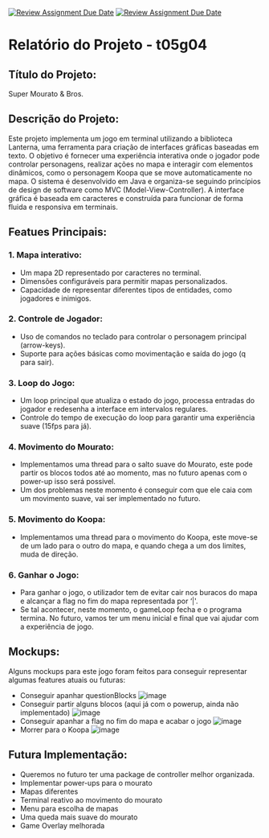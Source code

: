 [![Review Assignment Due Date](https://classroom.github.com/assets/deadline-readme-button-22041afd0340ce965d47ae6ef1cefeee28c7c493a6346c4f15d667ab976d596c.svg)](https://classroom.github.com/a/rUa5vdmg)
[![Review Assignment Due Date](https://classroom.github.com/assets/deadline-readme-button-22041afd0340ce965d47ae6ef1cefeee28c7c493a6346c4f15d667ab976d596c.svg)](https://classroom.github.com/a/rUa5vdmg)

# Relatório do Projeto - t05g04

## Título do Projeto:
Super Mourato & Bros.

## Descrição do Projeto:
Este projeto implementa um jogo em terminal utilizando a biblioteca Lanterna, uma ferramenta
para criação de interfaces gráficas baseadas em texto. O objetivo é fornecer uma experiência
interativa onde o jogador pode controlar personagens, realizar ações no mapa e interagir com
elementos dinâmicos, como o personagem Koopa que se move automaticamente no mapa.
O sistema é desenvolvido em Java e organiza-se seguindo princípios de design de software
como MVC (Model-View-Controller). A interface gráfica é baseada em caracteres e construída
para funcionar de forma fluida e responsiva em terminais.

## Featues Principais:
### 1. Mapa interativo:
- Um mapa 2D representado por caracteres no terminal.
- Dimensões configuráveis para permitir mapas personalizados.
- Capacidade de representar diferentes tipos de entidades, como jogadores e inimigos.
### 2. Controle de Jogador:
- Uso de comandos no teclado para controlar o personagem principal (arrow-keys).
- Suporte para ações básicas como movimentação e saída do jogo (q para sair).
### 3. Loop do Jogo:
- Um loop principal que atualiza o estado do jogo, processa entradas do jogador e
  redesenha a interface em intervalos regulares.
- Controle do tempo de execução do loop para garantir uma experiência suave (15fps
  para já).
### 4. Movimento do Mourato:
- Implementamos uma thread para o salto suave do Mourato, este pode partir os blocos
  todos até ao momento, mas no futuro apenas com o power-up isso será possivel.
- Um dos problemas neste momento é conseguir com que ele caia com um movimento
  suave, vai ser implementado no futuro.
### 5. Movimento do Koopa:
- Implementamos uma thread para o movimento do Koopa, este move-se de um lado para
  o outro do mapa, e quando chega a um dos limites, muda de direção.
### 6. Ganhar o Jogo:
- Para ganhar o jogo, o utilizador tem de evitar cair nos buracos do mapa e alcançar a
flag no fim do mapa representada por ‘|'.
- Se tal acontecer, neste momento, o gameLoop fecha e o programa termina. No futuro,
  vamos ter um menu inicial e final que vai ajudar com a experiência de jogo.

## Mockups:
Alguns mockups para este jogo foram feitos para conseguir representar algumas
features atuais ou futuras:
- Conseguir apanhar questionBlocks
![image](https://github.com/user-attachments/assets/016cba31-d1c5-447e-ada5-810e13ee19cc)
- Conseguir partir alguns blocos (aqui já com o powerup, ainda não implementado)
![image](https://github.com/user-attachments/assets/a7445fb8-bcdf-4e71-9ab2-89c214bbae99)
- Conseguir apanhar a flag no fim do mapa e acabar o jogo
![image](https://github.com/user-attachments/assets/e62f2f41-dc3d-40fb-9f91-dc90dec5efed)
- Morrer para o Koopa
![image](https://github.com/user-attachments/assets/27764c9b-a8ed-4272-943b-5db0d3d9a055)


## Futura Implementação:
- Queremos no futuro ter uma package de controller melhor organizada.
- Implementar power-ups para o mourato
- Mapas diferentes
- Terminal reativo ao movimento do mourato
- Menu para escolha de mapas
- Uma queda mais suave do mourato
- Game Overlay melhorada
